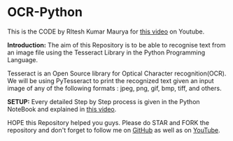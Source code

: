 # OCR-Python
This is the CODE by RItesh Kumar Maurya for [this video](https://youtube.com/RiteshKumarMaurya) on Youtube.


**Introduction:**
The aim of this Repository is to be able to recognise text from an image file using the Tesseract Library in the Python Programming Language.

Tesseract is an Open Source library for Optical Character recognition(OCR). We will be using PyTesseract to print the recognized text given an input image of any of the following formats : jpeg, png, gif, bmp, tiff, and others.


**SETUP:**
Every detailed Step by Step process is given in the Python NoteBook and explained in [this video](https://youtube.com/RiteshKumarMaurya).

HOPE this Repository helped you guys. Please do STAR and FORK the repository and don't forget to follow me on [GitHub](https://github.com/MauryaRitesh) as well as on [YouTube](https://www.youtube.com/RiteshKumarMaurya).
